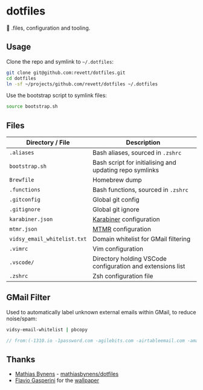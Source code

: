 # dotfiles

🔧 .files, configuration and tooling.

## Usage

Clone the repo and symlink to `~/.dotfiles`:

```bash
git clone git@github.com:revett/dotfiles.git
cd dotfiles
ln -sf ~/projects/github.com/revett/dotfiles ~/.dotfiles
```

Use the bootstrap script to symlink files:

```bash
source bootstrap.sh
```

## Files

| Directory / File            | Description                                                     |
| --------------------------- | --------------------------------------------------------------- |
| `.aliases`                  | Bash aliases, sourced in `.zshrc`                               |
| `bootstrap.sh`              | Bash script for initialising and updating repo symlinks         |
| `Brewfile`                  | Homebrew dump                                                   |
| `.functions`                | Bash functions, sourced in `.zshrc`                             |
| `.gitconfig`                | Global git config                                               |
| `.gitignore`                | Global git ignore                                               |
| `karabiner.json`            | [Karabiner](https://karabiner-elements.pqrs.org/) configuration |
| `mtmr.json`                 | [MTMR](https://github.com/Toxblh/MTMR) configuration            |
| `vidsy_email_whitelist.txt` | Domain whitelist for GMail filtering                            |
| `.vimrc`                    | Vim configuration                                               |
| `.vscode/`                  | Directory holding VSCode configuration and extensions list      |
| `.zshrc`                    | Zsh configuration file                                          |

## GMail Filter

Used to automatically label unknown external emails within GMail, to reduce
noise/spam:

```bash
vidsy-email-whitelist | pbcopy
```

```go
// from:(-1310.io -1password.com -agilebits.com -airtableemail.com -amazon.com ...
```

## Thanks

- [Mathias Bynens](https://mathiasbynens.be) - [mathiasbynens/dotfiles](https://github.com/mathiasbynens/dotfiles)
- [Flavio Gasperini](https://unsplash.com/@flaviewxvx) for the [wallpaper](https://unsplash.com/photos/GjKPTkhni6Y)
